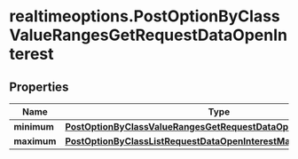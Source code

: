 # realtimeoptions.PostOptionByClassValueRangesGetRequestDataOpenInterest

## Properties

Name | Type | Description | Notes
------------ | ------------- | ------------- | -------------
**minimum** | [**PostOptionByClassValueRangesGetRequestDataOpenInterestMinimum**](PostOptionByClassValueRangesGetRequestDataOpenInterestMinimum.md) |  | [optional] 
**maximum** | [**PostOptionByClassListRequestDataOpenInterestMaximum**](PostOptionByClassListRequestDataOpenInterestMaximum.md) |  | [optional] 


